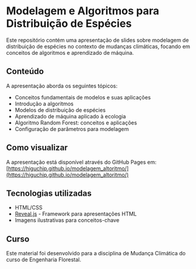 # Modelagem e Algoritmos para Distribuição de Espécies

Este repositório contém uma apresentação de slides sobre modelagem de distribuição de espécies no contexto de mudanças climáticas, focando em conceitos de algoritmos e aprendizado de máquina.

## Conteúdo

A apresentação aborda os seguintes tópicos:
- Conceitos fundamentais de modelos e suas aplicações
- Introdução a algoritmos
- Modelos de distribuição de espécies
- Aprendizado de máquina aplicado à ecologia
- Algoritmo Random Forest: conceitos e aplicações
- Configuração de parâmetros para modelagem

## Como visualizar

A apresentação está disponível através do GitHub Pages em:
[https://higuchip.github.io/modelagem_altoritmo/](https://higuchip.github.io/modelagem_altoritmo/)

## Tecnologias utilizadas

- HTML/CSS
- [Reveal.js](https://revealjs.com/) - Framework para apresentações HTML
- Imagens ilustrativas para conceitos-chave

## Curso

Este material foi desenvolvido para a disciplina de Mudança Climática do curso de Engenharia Florestal.
